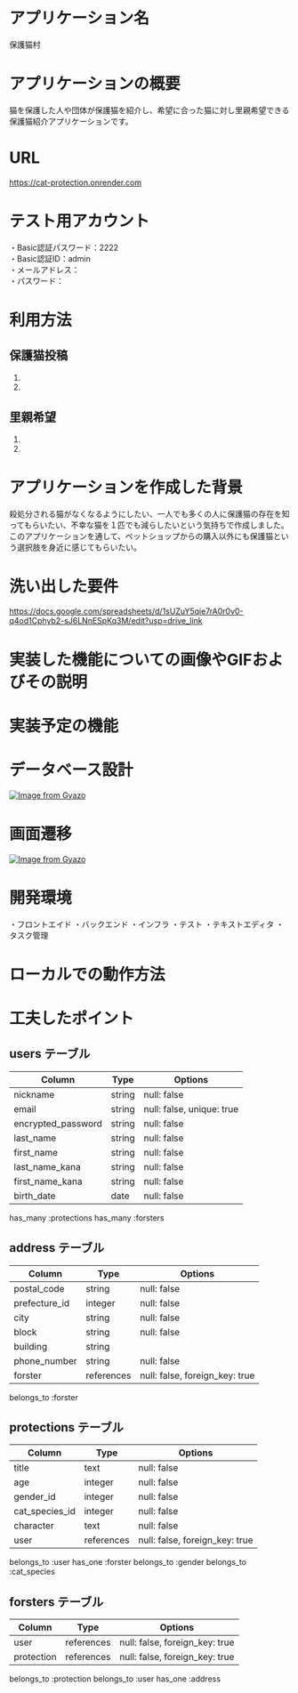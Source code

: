 # アプリケーション名

保護猫村

# アプリケーションの概要
猫を保護した人や団体が保護猫を紹介し、希望に合った猫に対し里親希望できる保護猫紹介アプリケーションです。


# URL
https://cat-protection.onrender.com

# テスト用アカウント
・Basic認証パスワード：2222  
・Basic認証ID：admin  
・メールアドレス：  
・パスワード：  

# 利用方法
## 保護猫投稿
1.  
2.

## 里親希望
1.  
2.

# アプリケーションを作成した背景
殺処分される猫がなくなるようにしたい、一人でも多くの人に保護猫の存在を知ってもらいたい、不幸な猫を１匹でも減らしたいという気持ちで作成しました。
このアプリケーションを通して、ペットショップからの購入以外にも保護猫という選択肢を身近に感じてもらいたい。


# 洗い出した要件
https://docs.google.com/spreadsheets/d/1sUZuY5qie7rA0r0v0-q4od1Cphyb2-sJ6LNnESpKq3M/edit?usp=drive_link

# 実装した機能についての画像やGIFおよびその説明

# 実装予定の機能


# データベース設計
[![Image from Gyazo](https://i.gyazo.com/6e4b66240689216df6c0b02592aab320.png)](https://gyazo.com/6e4b66240689216df6c0b02592aab320)

# 画面遷移
[![Image from Gyazo](https://i.gyazo.com/7f31e1b77feed7facf3ef5ba6c4aef07.png)](https://gyazo.com/7f31e1b77feed7facf3ef5ba6c4aef07)

# 開発環境
・フロントエイド
・バックエンド
・インフラ
・テスト
・テキストエディタ
・タスク管理

# ローカルでの動作方法

# 工夫したポイント




## users テーブル

| Column             | Type   | Options                   |
| ------------------ | ------ | ------------------------- |
| nickname           | string | null: false               |
| email              | string | null: false, unique: true |
| encrypted_password | string | null: false               |
| last_name          | string | null: false               |
| first_name         | string | null: false               |
| last_name_kana     | string | null: false               |
| first_name_kana    | string | null: false               |
| birth_date         | date   | null: false               |

has_many :protections
has_many :forsters
 


## address テーブル

| Column             | Type       | Options                        |
| ------------------ | ---------- | ------------------------------ |
| postal_code        | string     | null: false                    |
| prefecture_id      | integer    | null: false                    |
| city               | string     | null: false                    |
| block              | string     | null: false                    |
| building           | string     |                                |
| phone_number       | string     | null: false                    |
| forster            | references | null: false, foreign_key: true |

belongs_to :forster

## protections テーブル

| Column           | Type       | Options                        |
| ---------------- | ---------- | ------------------------------ |
| title            | text       | null: false                    |
| age              | integer    | null: false                    |
| gender_id        | integer    | null: false                    |
| cat_species_id   | integer    | null: false                    |
| character        | text       | null: false                    |
| user             | references | null: false, foreign_key: true |

belongs_to :user 
has_one :forster
belongs_to :gender
belongs_to :cat_species


## forsters テーブル

| Column     | Type       | Options                        |
| ---------- | ---------- | ------------------------------ |
| user       | references | null: false, foreign_key: true |
| protection | references | null: false, foreign_key: true |

belongs_to :protection
belongs_to :user
has_one :address